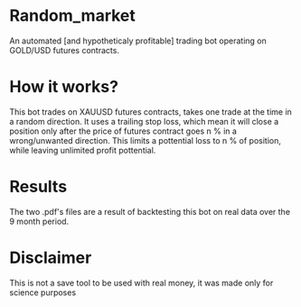 # Random_market
An automated [and hypotheticaly profitable] trading bot operating on GOLD/USD futures contracts.

# How it works?
This bot trades on XAUUSD futures contracts, takes one trade at the time in a random direction.
It uses a trailing stop loss, which mean it will close a position only after the price of futures contract goes n % in a wrong/unwanted direction.
This limits a pottential loss to n % of position, while leaving unlimited profit pottential.

# Results
The two .pdf's files are a result of backtesting this bot on real data over the 9 month period.

# Disclaimer
This is not a save tool to be used with real money, it was made only for science purposes
